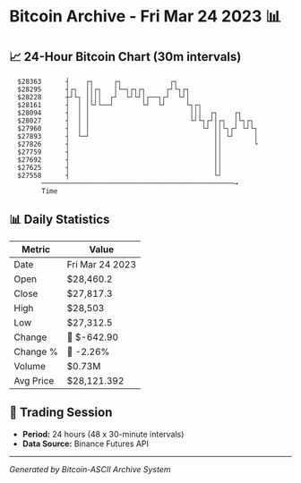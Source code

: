 # Bitcoin Archive - Fri Mar 24 2023 📊

## 📈 24-Hour Bitcoin Chart (30m intervals)

```
  $28363      ┤    ┌┐     ┌┐            ┌┐                     
  $28295      ┤┌┐  ││┌┐   │└─┐┌┐┌┐     ┌┘└┐┌┐                  
  $28228      ┼┘└┐ ││││  ┌┘  └┘└┘│┌──┐┌┘  └┘│                  
  $28161      ┤  │ │└┘└──┘       └┘  └┘     └┐┌┐               
  $28094      ┤  │ │                         │││  ┌┐    ┌┐     
  $28027      ┤  │ │                         └┘└┐┌┘│┌┐  │└┐┌┐  
  $27960      ┤  │ │                            └┘ ││└┐┌┘ └┘└┐ 
  $27893      ┤  └─┘                               ││ └┘     │ 
  $27826      ┤                                    ││        └ 
  $27759      ┤                                    ││          
  $27692      ┤                                    ││          
  $27625      ┤                                    ││          
  $27558      ┤                                    └┘          
        ────────────────────────────────────────────────→
        Time
```

## 📊 Daily Statistics

| Metric | Value |
|--------|-------|
| Date | Fri Mar 24 2023 |
| Open | $28,460.2 |
| Close | $27,817.3 |
| High | $28,503 |
| Low | $27,312.5 |
| Change | 🔴 $-642.90 |
| Change % | 🔴 -2.26% |
| Volume | $0.73M |
| Avg Price | $28,121.392 |

## 📅 Trading Session

- **Period:** 24 hours (48 x 30-minute intervals)
- **Data Source:** Binance Futures API

---
*Generated by Bitcoin-ASCII Archive System*
